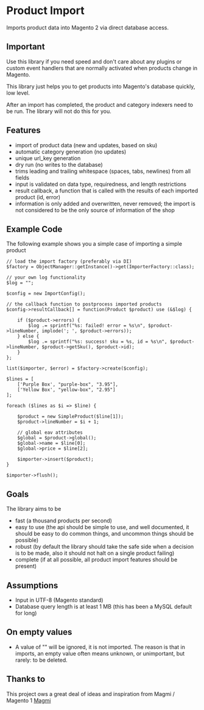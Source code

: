 # Product Import

Imports product data into Magento 2 via direct database access.

## Important

Use this library if you need speed and don't care about any plugins or custom event handlers that are normally activated when products change in Magento.

This library just helps you to get products into Magento's database quickly, low level.

After an import has completed, the product and category indexers need to be run. The library will not do this for you.

## Features

* import of product data (new and updates, based on sku)
* automatic category generation (no updates)
* unique url_key generation
* dry run (no writes to the database)
* trims leading and trailing whitespace (spaces, tabs, newlines) from all fields
* input is validated on data type, requiredness,  and length restrictions
* result callback, a function that is called with the results of each imported product (id, error)
* information is only added and overwritten, never removed; the import is not considered to be the only source of information of the shop

## Example Code

The following example shows you a simple case of importing a simple product

    // load the import factory (preferably via DI)
    $factory = ObjectManager::getInstance()->get(ImporterFactory::class);

    // your own log functionality
    $log = "";

    $config = new ImportConfig();

    // the callback function to postprocess imported products
    $config->resultCallback[] = function(Product $product) use (&$log) {

        if ($product->errors) {
            $log .= sprintf("%s: failed! error = %s\n", $product->lineNumber, implode('; ', $product->errors));
        } else {
            $log .= sprintf("%s: success! sku = %s, id = %s\n", $product->lineNumber, $product->getSku(), $product->id);
        }
    };

    list($importer, $error) = $factory->create($config);

    $lines = [
        ['Purple Box', "purple-box", "3.95"],
        ['Yellow Box', "yellow-box", "2.95"]
    ];

    foreach ($lines as $i => $line) {

        $product = new SimpleProduct($line[1]);
        $product->lineNumber = $i + 1;

        // global eav attributes
        $global = $product->global();
        $global->name = $line[0];
        $global->price = $line[2];

        $importer->insert($product);
    }

    $importer->flush();

## Goals

The library aims to be

* fast (a thousand products per second)
* easy to use (the api should be simple to use, and well documented, it should be easy to do common things, and uncommon things should be possible)
* robust (by default the library should take the safe side when a decision is to be made, also it should not halt on a single product failing)
* complete (if at all possible, all product import features should be present)

## Assumptions

* Input in UTF-8 (Magento standard)
* Database query length is at least 1 MB (this has been a MySQL default for long)

## On empty values

* A value of "" will be ignored, it is not imported. The reason is that in imports, an empty value often means unknown, or unimportant, but rarely: to be deleted.

## Thanks to

This project ows a great deal of ideas and inspiration from Magmi / Magento 1 [Magmi](https://github.com/dweeves/magmi-git)

